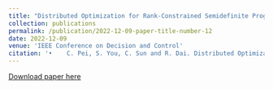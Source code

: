 ```yaml
---
title: "Distributed Optimization for Rank-Constrained Semidefinite Programs"
collection: publications
permalink: /publication/2022-12-09-paper-title-number-12
date: 2022-12-09
venue: 'IEEE Conference on Decision and Control'
citation: '•	C. Pei, S. You, C. Sun and R. Dai. Distributed Optimization for Rank-Constrained Semidefinite Programs.  2022 IEEE Conference on Decision and Control.'
---
```

[Download paper here](http://ChaoyingPei.github.io/files/distributed.pdf)
